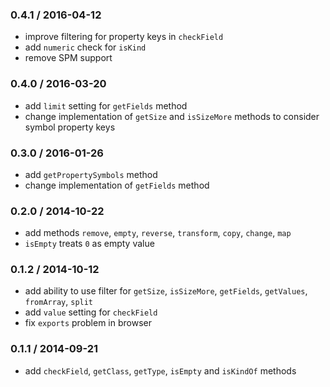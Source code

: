 ### 0.4.1 / 2016-04-12

* improve filtering for property keys in `checkField`
* add `numeric` check for `isKind`
* remove SPM support

### 0.4.0 / 2016-03-20

* add `limit` setting for `getFields` method
* change implementation of `getSize` and `isSizeMore` methods to consider symbol property keys

### 0.3.0 / 2016-01-26

* add `getPropertySymbols` method
* change implementation of `getFields` method

### 0.2.0 / 2014-10-22

* add methods `remove`, `empty`, `reverse`, `transform`, `copy`, `change`, `map`
* `isEmpty` treats `0` as empty value

### 0.1.2 / 2014-10-12

* add ability to use filter for `getSize`, `isSizeMore`, `getFields`, `getValues`, `fromArray`, `split`
* add `value` setting for `checkField`
* fix `exports` problem in browser

### 0.1.1 / 2014-09-21

* add `checkField`, `getClass`, `getType`, `isEmpty` and `isKindOf` methods
